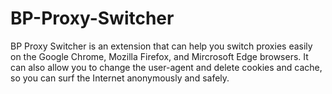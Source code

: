 # BP-Proxy-Switcher
BP Proxy Switcher is an extension that can help you switch proxies easily on the Google Chrome, Mozilla Firefox, and Mircrosoft Edge browsers. It can also allow you to change the user-agent and delete cookies and cache, so you can surf the Internet anonymously and safely.
